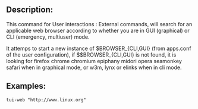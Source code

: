 Description:
------------

This command for User interactions : External commands, will search for an applicable web browser according to whether you are in GUI (graphical) or CLI (emergency, multiuser) mode.

It attemps to start a new instance of $BROWSER_{CLI,GUI} (from apps.conf of the user configuration), if $$BROWSER_{CLI,GUI} is not found, it is looking for firefox chrome chromium epiphany midori opera seamonkey safari when in graphical mode,
or w3m, lynx or elinks when in cli mode.


Examples:
---------

	tui-web "http://www.linux.org"
